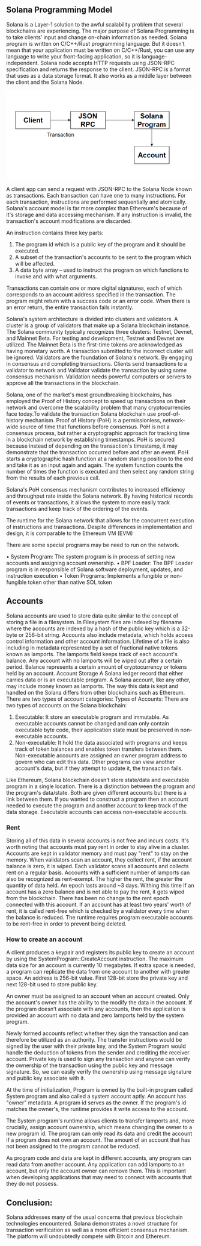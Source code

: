 ## Solana Programming Model
Solana is a Layer-1 solution to the awful scalability problem that several blockchains are experiencing. The major purpose of Solana Programming is to take clients’ input and change on-chain information as needed. Solana program is written on C/C++/Rust programming language. But it doesn’t mean that your application must be written on C/C++/Rust, you can use any language to write your front-facing application, so it is language-independent. Solana node accepts HTTP requests using JSON-RPC specification and returns the response to the client. JSON-RPC is a format that uses as a data storage format. It also works as a middle layer between the client and the Solana Node.

![Solana Programming Model](sol-pro-model.png)

A client app can send a request with JSON-RPC to the Solana Node known as transactions. Each transaction can have one to many instructions. For each transaction, instructions are performed sequentially and atomically. Solana's account model is far more complex than Ethereum's because of it's storage and data accessing mechanism. If any instruction is invalid, the transaction's account modifications are discarded.

An instruction contains three key parts: 
1) The program id which is a public key of the program and it should be executed.
2) A subset of the transaction's accounts to be sent to the program which will be affected.
3) A data byte array – used to instruct the program on which functions to invoke and with what arguments.

Transactions can contain one or more digital signatures, each of which corresponds to an account address specified in the transaction. The program might return with a success code or an error code. When there is an error return, the entire transaction fails instantly.

Solana's system architecture is divided into clusters and validators. A cluster is a group of validators that make up a Solana blockchain instance. The Solana community typically recognizes three clusters: Testnet, Devnet, and Mainnet Beta. For testing and development, Testnet and Devnet are utilized. The Mainnet Beta is the first-time tokens are acknowledged as having monetary worth. A transaction submitted to the incorrect cluster will be ignored.  Validators are the foundation of Solana's network. By engaging in consensus and completing transactions. Clients send transactions to a validator to network and Validator validate the transaction by using some consensus mechanism. Validation needs powerful computers or servers to approve all the transactions in the blockchain. 

Solana, one of the market's most groundbreaking blockchains, has employed the Proof of History concept to speed up transactions on their network and overcome the scalability problem that many cryptocurrencies face today.To validate the transaction Solana blockchain use proof-of-history mechanism. Proof of History (PoH) is a permissionless, network-wide source of time that functions before consensus. PoH is not a consensus process, but rather a cryptographic approach for tracking time in a blockchain network by establishing timestamps. PoH is secured because instead of depending on the transaction's timestamp, it may demonstrate that the transaction occurred before and after an event. PoH starts a cryptographic hash function at a random staring position to the end and take it as an input again and again. The system function counts the number of times the function is executed and then select any random string from the results of each previous call. 

Solana's PoH consensus mechanism contributes to increased efficiency and throughput rate inside the Solana network. By having historical records of events or transactions, it allows the system to more easily track transactions and keep track of the ordering of the events.

The runtime for the Solana network that allows for the concurrent execution of instructions and transactions. Despite differences in implementation and design, it is comparable to the Ethereum VM (EVM)

There are some special programs may be need to run on the network.

•	System Program: The system program is in process of setting new accounts and assigning account ownership.
•	BPF Loader: The BPF Loader program is in responsible of Solana software deployment, updates, and instruction execution
•	Token Programs: Implements a fungible or non-fungible token other than native SOL token



## Accounts

Solana accounts are used to store data quite similar to the concept of storing a file in a filesystem. In Filesystem files are indexed by filename where the accounts are indexed by a hash of the public key which is a 32-byte or 256-bit string.  Accounts also include metadata, which holds access control information and other account information. Lifetime of a file is also including in metadata represented by a set of fractional native tokens known as lamports. The lamports field keeps track of each account's balance. Any account with no lamports will be wiped out after a certain period.
Balance represents a certain amount of cryptocurrency or tokens held by an account. 
Account Storage
A Solana ledger record that either carries data or is an executable program. A Solana account, like any other, may include money known as lamports. The way this data is kept and handled on the Solana differs from other blockchains such as Ethereum. There are two types of account categories: 
Types of Accounts:
There are two types of accounts on the Solana blockchain: 
1)	Executable: It store an executable program and immutable. As executable accounts cannot be changed and can only contain executable byte code, their application state must be preserved in non-executable accounts.
2)	Non-executable: It hold the data associated with programs and keeps track of token balances and enables token transfers between them. Non-executable accounts are assigned an owner program address to govern who can edit this data. Other programs can view another account's data, but if they attempt to update it, the transaction fails.

Like Ethereum, Solana blockchain doesn’t store state/data and executable program in a single location. There is a distinction between the program and the program's data/state. Both are given different accounts but there is a link between them. If you wanted to construct a program then an account needed to execute the program and another account to keep track of the data storage. Executable accounts can access non-executable accounts.

### Rent
Storing all of this data in several accounts is not free and incurs costs. It's worth noting that accounts must pay rent in order to stay alive in a cluster. Accounts are kept in validator memory and must pay "rent" to stay on the memory. When validators scan an account, they collect rent, if the account balance is zero, it is wiped. Each validator scans all accounts and collects rent on a regular basis. Accounts with a sufficient number of lamports can also be recognized as rent-exempt. The higher the rent, the greater the quantity of data held. 
An epoch lasts around ~3 days. Withing this time If an account has a zero balance and is not able to pay the rent, it gets wiped from the blockchain. There has been no change to the rent epoch connected with this account.
If an account has at least two years' worth of rent, it is called rent-free which is checked by a validator every time when the balance is reduced. The runtime requires program executable accounts to be rent-free in order to prevent being deleted.

### How to create an account
A client produces a keypair and registers its public key to create an account by using the SystemProgram::CreateAccount instruction. The maximum data size for an account is currently 10 megabytes. If extra space is needed, a program can replicate the data from one account to another with greater space. An address is 256-bit value. First 128-bit store the private key and next 128-bit used to store public key. 

An owner must be assigned to an account when an account created. Only the account's owner has the ability to the modify the data in the account. If the program doesn’t associate with any accounts, then the application is provided an account with no data and zero lamports held by the system program. 

Newly formed accounts reflect whether they sign the transaction and can therefore be utilized as an authority. The transfer instructions would be signed by the user with their private key, and the System Program would handle the deduction of tokens from the sender and crediting the receiver account. Private key is used to sign any transaction and anyone can verify the ownership of the transaction using the public key and message signature. So, we can easily verify the ownership using message signature and public key associate with it.

At the time of initialization, Program is owned by the built-in program called System program and also called a system account aptly. An account has "owner" metadata. A program id serves as the owner. If the program's id matches the owner's, the runtime provides it write access to the account. 

The System program's runtime allows clients to transfer lamports and, more crucially, assign account ownership, which means changing the owner to a new program id. The program can only read its data and credit the account if a program does not own an account. The amount of an account that has not been assigned to the program cannot be reduced.

As program code and data are kept in different accounts, any program can read data from another account. Any application can add lamports to an account, but only the account owner can remove them. This is important when developing applications that may need to connect with accounts that they do not possess.

## Conclusion:
Solana addresses many of the usual concerns that previous blockchain technologies encountered.  Solana demonstrates a novel structure for transaction verification as well as a more efficient consensus mechanism. The platform will undoubtedly compete with Bitcoin and Ethereum.
